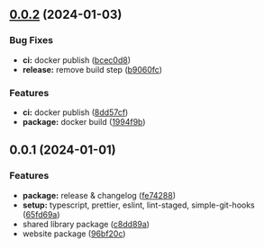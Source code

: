 ## [0.0.2](https://github.com/modernweb-pl/monorepo-typescript/compare/v0.0.1...v0.0.2) (2024-01-03)

### Bug Fixes

- **ci:** docker publish ([bcec0d8](https://github.com/modernweb-pl/monorepo-typescript/commit/bcec0d833e7dfbea3cf6d39424a69e9da2f3db8f))
- **release:** remove build step ([b9060fc](https://github.com/modernweb-pl/monorepo-typescript/commit/b9060fc5bf43d00a3cbd312b9e00eff91e7cb7d0))

### Features

- **ci:** docker publish ([8dd57cf](https://github.com/modernweb-pl/monorepo-typescript/commit/8dd57cfc3a722d9b1dd0ebfff5bd47b0a6fcdf6e))
- **package:** docker build ([1994f9b](https://github.com/modernweb-pl/monorepo-typescript/commit/1994f9b21548c41099f3daca5a09962d532e866a))

## 0.0.1 (2024-01-01)

### Features

- **package:** release & changelog ([fe74288](https://github.com/modernweb-pl/monorepo-typescript/commit/fe74288d5fa5f1c5457154bc403c9370f0cfaa9d))
- **setup:** typescript, prettier, eslint, lint-staged, simple-git-hooks ([65fd69a](https://github.com/modernweb-pl/monorepo-typescript/commit/65fd69a4fba0be8dbabcaab2604641ed6e692d09))
- shared library package ([c8dd89a](https://github.com/modernweb-pl/monorepo-typescript/commit/c8dd89a33a3163761d17563f55d1139bf09944a6))
- website package ([96bf20c](https://github.com/modernweb-pl/monorepo-typescript/commit/96bf20c7e8cdf3bfcc29f2bb153fdcde3b0caca0))
